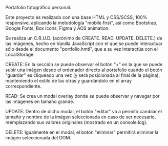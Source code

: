 Portafolio fotográfico personal.

Este proyecto es realizado con una base HTML y CSS/SCSS, 100% responsive, aplicando la metodología "mobile first", así como Bootstrap, Google Fonts, Box Icons, Figma y AOS animation. 

Se realiza un C.R.U.D. (acrónimo de CREATE. READ. UPDATE. DELETE.) de las imágenes, hecho en Vanilla JavaScript con el que se puede interactuar sólo desde el documento "portfolio.hmtl", que a su vez interactúa con el LocalStorage.

CREATE:
En la sección se puede observar el botón "+" en la que se puede subir una imágen desde el ordenador directo al portafolio cuando el botón "guardar" es cliqueado una vez (y será posicionada al final de la página), manteniendo el estilo de las otras y guardándolo en el array correspondiente.

READ:
Se crea un modal overlay donde se puede observar y navegar por las imágenes en tamaño grande.

UPDATE:
Dentro de dicho modal, el botón "editar" va a permitir cambiar el tamaño y nombre de la imágen seleccionada en caso de ser necesario, reemplazando sus valores originales (mostrado en un console.log).

DELETE:
Igualmente en el modal, el botón "eliminar" permitirá eliminar la imágen seleccionada del DOM.
